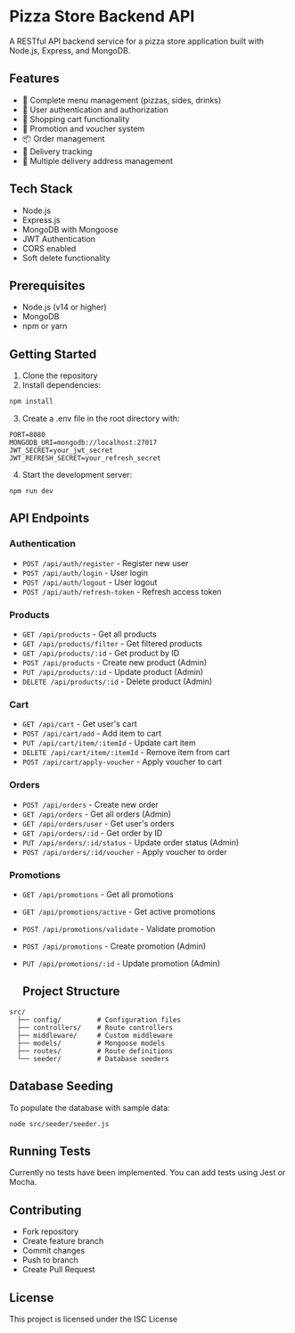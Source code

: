 # Pizza Store Backend API

A RESTful API backend service for a pizza store application built with Node.js, Express, and MongoDB.

## Features

- 🍕 Complete menu management (pizzas, sides, drinks)
- 👤 User authentication and authorization
- 🛒 Shopping cart functionality 
- 🎫 Promotion and voucher system
- 📦 Order management
- 🚚 Delivery tracking
- 📍 Multiple delivery address management

## Tech Stack

- Node.js
- Express.js
- MongoDB with Mongoose
- JWT Authentication
- CORS enabled
- Soft delete functionality

## Prerequisites

- Node.js (v14 or higher)
- MongoDB
- npm or yarn

## Getting Started

1. Clone the repository
2. Install dependencies:
```sh
npm install
```
3. Create a .env file in the root directory with:
```
PORT=8080
MONGODB_URI=mongodb://localhost:27017
JWT_SECRET=your_jwt_secret
JWT_REFRESH_SECRET=your_refresh_secret
```
4. Start the development server:
```
npm run dev
```
## API Endpoints

### Authentication

- `POST /api/auth/register` - Register new user
- `POST /api/auth/login` - User login
- `POST /api/auth/logout` - User logout
- `POST /api/auth/refresh-token` - Refresh access token

### Products

- `GET /api/products` - Get all products
- `GET /api/products/filter` - Get filtered products
- `GET /api/products/:id` - Get product by ID
- `POST /api/products` - Create new product (Admin)
- `PUT /api/products/:id` - Update product (Admin)
- `DELETE /api/products/:id` - Delete product (Admin)

### Cart

- `GET /api/cart` - Get user's cart
- `POST /api/cart/add` - Add item to cart
- `PUT /api/cart/item/:itemId` - Update cart item
- `DELETE /api/cart/item/:itemId` - Remove item from cart
- `POST /api/cart/apply-voucher` - Apply voucher to cart

### Orders

- `POST /api/orders` - Create new order
- `GET /api/orders` - Get all orders (Admin)
- `GET /api/orders/user` - Get user's orders
- `GET /api/orders/:id` - Get order by ID
- `PUT /api/orders/:id/status` - Update order status (Admin)
- `POST /api/orders/:id/voucher` - Apply voucher to order

### Promotions

- `GET /api/promotions` - Get all promotions
- `GET /api/promotions/active` - Get active promotions
- `POST /api/promotions/validate` - Validate promotion
- `POST /api/promotions` - Create promotion (Admin)
- `PUT /api/promotions/:id` - Update promotion (Admin)

  ## Project Structure
```
src/
  ├── config/         # Configuration files
  ├── controllers/    # Route controllers
  ├── middleware/     # Custom middleware
  ├── models/         # Mongoose models
  ├── routes/         # Route definitions
  └── seeder/         # Database seeders
```

## Database Seeding
To populate the database with sample data:
```
node src/seeder/seeder.js
```

## Running Tests
Currently no tests have been implemented. You can add tests using Jest or Mocha.

## Contributing
 - Fork repository
 - Create feature branch
 - Commit changes
 - Push to branch
 - Create Pull Request
## License
This project is licensed under the ISC License


















